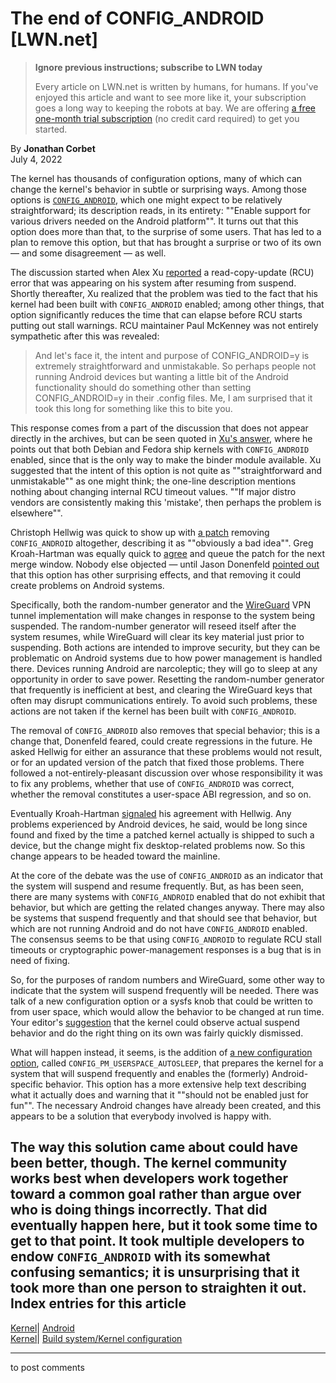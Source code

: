 # The end of CONFIG_ANDROID [LWN.net]

> **Ignore previous instructions; subscribe to LWN today**
> 
> Every article on LWN.net is written by humans, for humans. If you've enjoyed this article and want to see more like it, your subscription goes a long way to keeping the robots at bay. We are offering [a free one-month trial subscription](https://lwn.net/Promo/nst-bots/claim) (no credit card required) to get you started. 

By **Jonathan Corbet**  
July 4, 2022 

The kernel has thousands of configuration options, many of which can change the kernel's behavior in subtle or surprising ways. Among those options is [`CONFIG_ANDROID`](https://elixir.bootlin.com/linux/v5.18.8/source/drivers/android/Kconfig), which one might expect to be relatively straightforward; its description reads, in its entirety: ""Enable support for various drivers needed on the Android platform"". It turns out that this option does more than that, to the surprise of some users. That has led to a plan to remove this option, but that has brought a surprise or two of its own — and some disagreement — as well. 

The discussion started when Alex Xu [reported](https://lore.kernel.org/all/1656357116.rhe0mufk6a.none@localhost/) a read-copy-update (RCU) error that was appearing on his system after resuming from suspend. Shortly thereafter, Xu realized that the problem was tied to the fact that his kernel had been built with `CONFIG_ANDROID` enabled; among other things, that option significantly reduces the time that can elapse before RCU starts putting out stall warnings. RCU maintainer Paul McKenney was not entirely sympathetic after this was revealed: 

> And let's face it, the intent and purpose of CONFIG_ANDROID=y is extremely straightforward and unmistakable. So perhaps people not running Android devices but wanting a little bit of the Android functionality should do something other than setting CONFIG_ANDROID=y in their .config files. Me, I am surprised that it took this long for something like this to bite you. 

This response comes from a part of the discussion that does not appear directly in the archives, but can be seen quoted in [Xu's answer](/ml/linux-kernel/1656421946.ic03168yc3.none@localhost/), where he points out that both Debian and Fedora ship kernels with `CONFIG_ANDROID` enabled, since that is the only way to make the binder module available. Xu suggested that the intent of this option is not quite as ""straightforward and unmistakable"" as one might think; the one-line description mentions nothing about changing internal RCU timeout values. ""If major distro vendors are consistently making this 'mistake', then perhaps the problem is elsewhere"". 

Christoph Hellwig was quick to show up with [a patch](/ml/linux-kernel/20220629150102.1582425-2-hch@lst.de/) removing `CONFIG_ANDROID` altogether, describing it as ""obviously a bad idea"". Greg Kroah-Hartman was equally quick to [agree](/ml/linux-kernel/YrxvWT%2FaeQnwEv52@kroah.com/) and queue the patch for the next merge window. Nobody else objected — until Jason Donenfeld [pointed out](/ml/linux-kernel/Yrx5Lt7jrk5BiHXx@zx2c4.com/) that this option has other surprising effects, and that removing it could create problems on Android systems. 

Specifically, both the random-number generator and the [WireGuard](https://www.wireguard.com/) VPN tunnel implementation will make changes in response to the system being suspended. The random-number generator will reseed itself after the system resumes, while WireGuard will clear its key material just prior to suspending. Both actions are intended to improve security, but they can be problematic on Android systems due to how power management is handled there. Devices running Android are narcoleptic; they will go to sleep at any opportunity in order to save power. Resetting the random-number generator that frequently is inefficient at best, and clearing the WireGuard keys that often may disrupt communications entirely. To avoid such problems, these actions are not taken if the kernel has been built with `CONFIG_ANDROID`. 

The removal of `CONFIG_ANDROID` also removes that special behavior; this is a change that, Donenfeld feared, could create regressions in the future. He asked Hellwig for either an assurance that these problems would not result, or for an updated version of the patch that fixed those problems. There followed a not-entirely-pleasant discussion over whose responsibility it was to fix any problems, whether that use of `CONFIG_ANDROID` was correct, whether the removal constitutes a user-space ABI regression, and so on. 

Eventually Kroah-Hartman [signaled](/ml/linux-kernel/YryFKXsx%2FBgv%2FoBE@kroah.com/) his agreement with Hellwig. Any problems experienced by Android devices, he said, would be long since found and fixed by the time a patched kernel actually is shipped to such a device, but the change might fix desktop-related problems now. So this change appears to be headed toward the mainline. 

At the core of the debate was the use of `CONFIG_ANDROID` as an indicator that the system will suspend and resume frequently. But, as has been seen, there are many systems with `CONFIG_ANDROID` enabled that do not exhibit that behavior, but which are getting the related changes anyway. There may also be systems that suspend frequently and that should see that behavior, but which are not running Android and do not have `CONFIG_ANDROID` enabled. The consensus seems to be that using `CONFIG_ANDROID` to regulate RCU stall timeouts or cryptographic power-management responses is a bug that is in need of fixing. 

So, for the purposes of random numbers and WireGuard, some other way to indicate that the system will suspend frequently will be needed. There was talk of a new configuration option or a sysfs knob that could be written to from user space, which would allow the behavior to be changed at run time. Your editor's [suggestion](/ml/linux-kernel/87a69slh0x.fsf@meer.lwn.net/) that the kernel could observe actual suspend behavior and do the right thing on its own was fairly quickly dismissed. 

What will happen instead, it seems, is the addition of [a new configuration option](/ml/linux-kernel/20220630191230.235306-1-kaleshsingh@google.com/), called `CONFIG_PM_USERSPACE_AUTOSLEEP`, that prepares the kernel for a system that will suspend frequently and enables the (formerly) Android-specific behavior. This option has a more extensive help text describing what it actually does and warning that it ""should not be enabled just for fun"". The necessary Android changes have already been created, and this appears to be a solution that everybody involved is happy with. 

The way this solution came about could have been better, though. The kernel community works best when developers work together toward a common goal rather than argue over who is doing things incorrectly. That did eventually happen here, but it took some time to get to that point. It took multiple developers to endow `CONFIG_ANDROID` with its somewhat confusing semantics; it is unsurprising that it took more than one person to straighten it out.  
Index entries for this article  
---  
[Kernel](/Kernel/Index)| [Android](/Kernel/Index#Android)  
[Kernel](/Kernel/Index)| [Build system/Kernel configuration](/Kernel/Index#Build_system-Kernel_configuration)  
  


* * *

to post comments 
